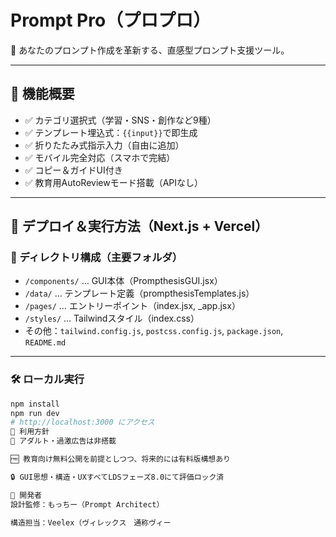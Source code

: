 # Prompt Pro（プロプロ）

🧠 あなたのプロンプト作成を革新する、直感型プロンプト支援ツール。

---

## 🔧 機能概要

- ✅ カテゴリ選択式（学習・SNS・創作など9種）
- ✅ テンプレート埋込式：`{{input}}`で即生成
- ✅ 折りたたみ式指示入力（自由に追加）
- ✅ モバイル完全対応（スマホで完結）
- ✅ コピー＆ガイドUI付き
- ✅ 教育用AutoReviewモード搭載（APIなし）

---

## 🚀 デプロイ＆実行方法（Next.js + Vercel）

### 📁 ディレクトリ構成（主要フォルダ）

- `/components/` … GUI本体（PrompthesisGUI.jsx）
- `/data/` … テンプレート定義（prompthesisTemplates.js）
- `/pages/` … エントリーポイント（index.jsx, _app.jsx）
- `/styles/` … Tailwindスタイル（index.css）
- その他：`tailwind.config.js`, `postcss.config.js`, `package.json`, `README.md`

---

### 🛠 ローカル実行

```bash
npm install
npm run dev
# http://localhost:3000 にアクセス
📜 利用方針
🚫 アダルト・過激広告は非搭載

🆓 教育向け無料公開を前提としつつ、将来的には有料版構想あり

🔒 GUI思想・構造・UXすべてLDSフェーズ8.0にて評価ロック済

📛 開発者
設計監修：もっちー（Prompt Architect）

構造担当：Veelex（ヴィレックス　通称ヴィー
